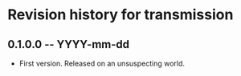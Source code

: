 # Revision history for transmission

## 0.1.0.0 -- YYYY-mm-dd

* First version. Released on an unsuspecting world.
